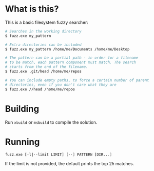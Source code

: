 # What is this?

This is a basic filesystem fuzzy searcher:

```sh
# Searches in the working directory
$ fuzz.exe my_pattern

# Extra directories can be included 
$ fuzz.exe my_pattern /home/me/Documents /home/me/Desktop

# The pattern can be a partial path - in order for a filename
# to be match, each pattern component must match. The search
# starts from the end of the filename.
$ fuzz.exe .git/head /home/me/repos

# You can include empty paths, to force a certain number of parent
# directories, even if you don't care what they are
$ fuzz.exe //head /home/me/repos
```

# Building

Run `xbuild` or `msbuild` to compile the solution.

# Running

    fuzz.exe [-l|--limit LIMIT] [--] PATTERN [DIR...]
    
If the limit is not provided, the default prints the top 25 matches.
